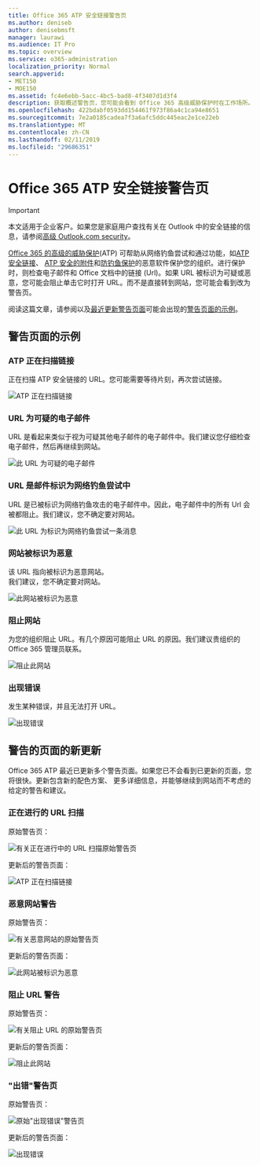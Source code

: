 ```yaml
---
title: Office 365 ATP 安全链接警告页
ms.author: deniseb
author: denisebmsft
manager: laurawi
ms.audience: IT Pro
ms.topic: overview
ms.service: o365-administration
localization_priority: Normal
search.appverid:
- MET150
- MOE150
ms.assetid: fc4e6ebb-5acc-4bc5-bad8-4f3407d1d3f4
description: 获取概述警告页，您可能会看到 Office 365 高级威胁保护时在工作场所。
ms.openlocfilehash: 422bdabf0593dd154461f973f86a4c1ca94e8651
ms.sourcegitcommit: 7e2a0185cadea7f3a6afc5ddc445eac2e1ce22eb
ms.translationtype: MT
ms.contentlocale: zh-CN
ms.lasthandoff: 02/11/2019
ms.locfileid: "29686351"
---
```

# <a name="office-365-atp-safe-links-warning-pages"></a>Office 365 ATP 安全链接警告页

> [!IMPORTANT]
> 本文适用于企业客户。如果您是家庭用户查找有关在 Outlook 中的安全链接的信息，请参阅[高级 Outlook.com security](https://support.office.com/article/advanced-outlook-com-security-for-office-365-subscribers-882d2243-eab9-4545-a58a-b36fee4a46e2)。

[Office 365 的高级的威胁保护](office-365-atp.md)(ATP) 可帮助从网络钓鱼尝试和通过功能，如[ATP 安全链接](atp-safe-links.md)、 [ATP 安全的附件](atp-safe-attachments.md)和[防钓鱼保护](anti-phishing-protection.md)的恶意软件保护您的组织。进行保护时，则检查电子邮件和 Office 文档中的链接 (Url)。如果 URL 被标识为可疑或恶意，您可能会阻止单击它时打开 URL。而不是直接转到网站，您可能会看到改为警告页。 
  
阅读这篇文章，请参阅以及[最近更新警告页面](atp-safe-links-warning-pages.md#updates)可能会出现的[警告页面的示例](atp-safe-links-warning-pages.md#examples)。
  
## <a name="examples-of-warning-pages"></a>警告页面的示例

### <a name="atp-is-scanning-the-link"></a>ATP 正在扫描链接

正在扫描 ATP 安全链接的 URL。您可能需要等待片刻，再次尝试链接。

![ATP 正在扫描链接](media/ee8dd5ed-6b91-4248-b054-12b719e8d0ed.png)

### <a name="a-url-is-in-a-suspicious-email-message"></a>URL 为可疑的电子邮件

URL 是看起来类似于视为可疑其他电子邮件的电子邮件中。我们建议您仔细检查电子邮件，然后再继续到网站。

![此 URL 为可疑的电子邮件](media/33f57923-23e3-4b0f-838b-6ad589ba897b.png)

### <a name="a-url-is-in-a-message-identified-as-a-phishing-attempt"></a>URL 是邮件标识为网络钓鱼尝试中

URL 是已被标识为网络钓鱼攻击的电子邮件中。因此，电子邮件中的所有 Url 会被都阻止。我们建议，您不确定要对网站。

![此 URL 为标识为网络钓鱼尝试一条消息](media/6e544a28-0604-4821-aba6-d5a57bb917e5.png)

### <a name="a-site-has-been-identified-as-malicious"></a>网站被标识为恶意

该 URL 指向被标识为恶意网站。  <br/> 我们建议，您不确定要对网站。

![此网站被标识为恶意](media/058883c8-23f0-4672-9c1c-66b084796177.png)

### <a name="a-site-is-blocked"></a>阻止网站

为您的组织阻止 URL。有几个原因可能阻止 URL 的原因。我们建议贵组织的 Office 365 管理员联系。

![阻止此网站](media/6b4bda2d-a1e6-419e-8b10-588e83c3af3f.png)

### <a name="an-error-has-occurred"></a>出现错误

发生某种错误，并且无法打开 URL。

![出现错误](media/2f7465a4-1cf4-4c1c-b7d4-3c07e4b795b4.png)

## <a name="recent-updates-to-warning-pages"></a>警告的页面的新更新

Office 365 ATP 最近已更新多个警告页面。如果您已不会看到已更新的页面，您将很快。更新包含新的配色方案、 更多详细信息，并能够继续到网站而不考虑的给定的警告和建议。

### <a name="url-scan-in-progress"></a>正在进行的 URL 扫描

原始警告页：

![有关正在进行中的 URL 扫描原始警告页](media/04368763-763f-43d6-94a4-a48291d36893.png)

更新后的警告页面：

![ATP 正在扫描链接](media/ee8dd5ed-6b91-4248-b054-12b719e8d0ed.png)

### <a name="malicious-site-warning"></a>恶意网站警告

原始警告页：

![有关恶意网站的原始警告页](media/b9efda09-6dd8-46ef-82cb-56e4d538b8f5.png)

更新后的警告页面：

![此网站被标识为恶意](media/058883c8-23f0-4672-9c1c-66b084796177.png)

### <a name="blocked-url-warning"></a>阻止 URL 警告

原始警告页：

![有关阻止 URL 的原始警告页](media/3d6ba028-30bf-45fc-958e-d3aad3defc83.png)

更新后的警告页面：

![阻止此网站](media/6b4bda2d-a1e6-419e-8b10-588e83c3af3f.png)

### <a name="error-occurred-warning-page"></a>"出错"警告页

原始警告页：

![原始"出现错误"警告页](media/9aaa4383-2f23-48be-bdaa-8efbcb2acc70.png)

更新后的警告页面：

![出现错误](media/2f7465a4-1cf4-4c1c-b7d4-3c07e4b795b4.png)
   

